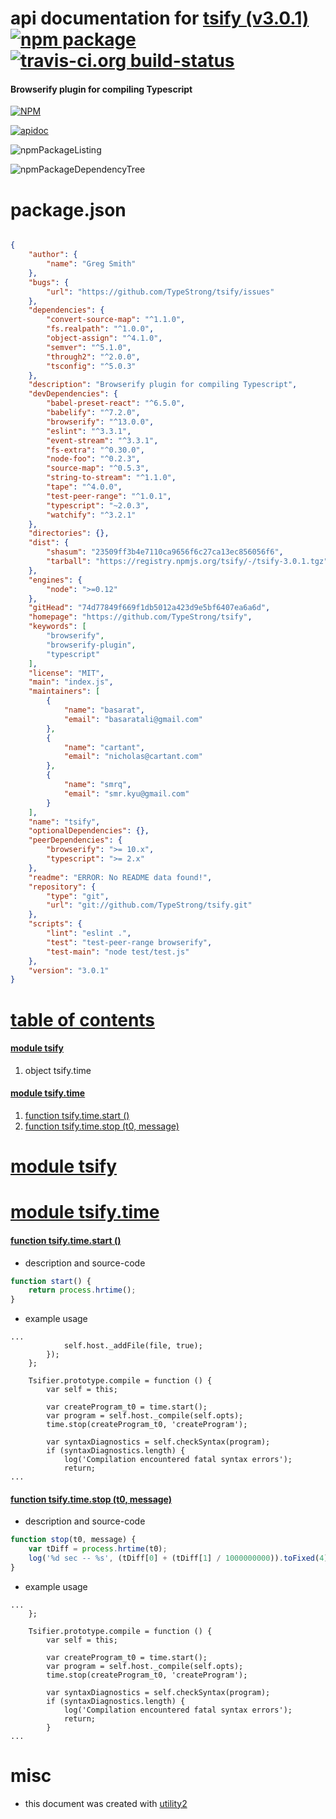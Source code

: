 # api documentation for  [tsify (v3.0.1)](https://github.com/TypeStrong/tsify)  [![npm package](https://img.shields.io/npm/v/npmdoc-tsify.svg?style=flat-square)](https://www.npmjs.org/package/npmdoc-tsify) [![travis-ci.org build-status](https://api.travis-ci.org/npmdoc/node-npmdoc-tsify.svg)](https://travis-ci.org/npmdoc/node-npmdoc-tsify)
#### Browserify plugin for compiling Typescript

[![NPM](https://nodei.co/npm/tsify.png?downloads=true)](https://www.npmjs.com/package/tsify)

[![apidoc](https://npmdoc.github.io/node-npmdoc-tsify/build/screenCapture.buildNpmdoc.browser._2Fhome_2Ftravis_2Fbuild_2Fnpmdoc_2Fnode-npmdoc-tsify_2Ftmp_2Fbuild_2Fapidoc.html.png)](https://npmdoc.github.io/node-npmdoc-tsify/build/apidoc.html)

![npmPackageListing](https://npmdoc.github.io/node-npmdoc-tsify/build/screenCapture.npmPackageListing.svg)

![npmPackageDependencyTree](https://npmdoc.github.io/node-npmdoc-tsify/build/screenCapture.npmPackageDependencyTree.svg)



# package.json

```json

{
    "author": {
        "name": "Greg Smith"
    },
    "bugs": {
        "url": "https://github.com/TypeStrong/tsify/issues"
    },
    "dependencies": {
        "convert-source-map": "^1.1.0",
        "fs.realpath": "^1.0.0",
        "object-assign": "^4.1.0",
        "semver": "^5.1.0",
        "through2": "^2.0.0",
        "tsconfig": "^5.0.3"
    },
    "description": "Browserify plugin for compiling Typescript",
    "devDependencies": {
        "babel-preset-react": "^6.5.0",
        "babelify": "^7.2.0",
        "browserify": "^13.0.0",
        "eslint": "^3.3.1",
        "event-stream": "^3.3.1",
        "fs-extra": "^0.30.0",
        "node-foo": "^0.2.3",
        "source-map": "^0.5.3",
        "string-to-stream": "^1.1.0",
        "tape": "^4.0.0",
        "test-peer-range": "^1.0.1",
        "typescript": "~2.0.3",
        "watchify": "^3.2.1"
    },
    "directories": {},
    "dist": {
        "shasum": "23509ff3b4e7110ca9656f6c27ca13ec856056f6",
        "tarball": "https://registry.npmjs.org/tsify/-/tsify-3.0.1.tgz"
    },
    "engines": {
        "node": ">=0.12"
    },
    "gitHead": "74d77849f669f1db5012a423d9e5bf6407ea6a6d",
    "homepage": "https://github.com/TypeStrong/tsify",
    "keywords": [
        "browserify",
        "browserify-plugin",
        "typescript"
    ],
    "license": "MIT",
    "main": "index.js",
    "maintainers": [
        {
            "name": "basarat",
            "email": "basaratali@gmail.com"
        },
        {
            "name": "cartant",
            "email": "nicholas@cartant.com"
        },
        {
            "name": "smrq",
            "email": "smr.kyu@gmail.com"
        }
    ],
    "name": "tsify",
    "optionalDependencies": {},
    "peerDependencies": {
        "browserify": ">= 10.x",
        "typescript": ">= 2.x"
    },
    "readme": "ERROR: No README data found!",
    "repository": {
        "type": "git",
        "url": "git://github.com/TypeStrong/tsify.git"
    },
    "scripts": {
        "lint": "eslint .",
        "test": "test-peer-range browserify",
        "test-main": "node test/test.js"
    },
    "version": "3.0.1"
}
```



# <a name="apidoc.tableOfContents"></a>[table of contents](#apidoc.tableOfContents)

#### [module tsify](#apidoc.module.tsify)
1.  object <span class="apidocSignatureSpan">tsify.</span>time

#### [module tsify.time](#apidoc.module.tsify.time)
1.  [function <span class="apidocSignatureSpan">tsify.time.</span>start ()](#apidoc.element.tsify.time.start)
1.  [function <span class="apidocSignatureSpan">tsify.time.</span>stop (t0, message)](#apidoc.element.tsify.time.stop)



# <a name="apidoc.module.tsify"></a>[module tsify](#apidoc.module.tsify)



# <a name="apidoc.module.tsify.time"></a>[module tsify.time](#apidoc.module.tsify.time)

#### <a name="apidoc.element.tsify.time.start"></a>[function <span class="apidocSignatureSpan">tsify.time.</span>start ()](#apidoc.element.tsify.time.start)
- description and source-code
```javascript
function start() {
	return process.hrtime();
}
```
- example usage
```shell
...
			self.host._addFile(file, true);
		});
	};

	Tsifier.prototype.compile = function () {
		var self = this;

		var createProgram_t0 = time.start();
		var program = self.host._compile(self.opts);
		time.stop(createProgram_t0, 'createProgram');

		var syntaxDiagnostics = self.checkSyntax(program);
		if (syntaxDiagnostics.length) {
			log('Compilation encountered fatal syntax errors');
			return;
...
```

#### <a name="apidoc.element.tsify.time.stop"></a>[function <span class="apidocSignatureSpan">tsify.time.</span>stop (t0, message)](#apidoc.element.tsify.time.stop)
- description and source-code
```javascript
function stop(t0, message) {
	var tDiff = process.hrtime(t0);
	log('%d sec -- %s', (tDiff[0] + (tDiff[1] / 1000000000)).toFixed(4), message);
}
```
- example usage
```shell
...
	};

	Tsifier.prototype.compile = function () {
		var self = this;

		var createProgram_t0 = time.start();
		var program = self.host._compile(self.opts);
		time.stop(createProgram_t0, 'createProgram');

		var syntaxDiagnostics = self.checkSyntax(program);
		if (syntaxDiagnostics.length) {
			log('Compilation encountered fatal syntax errors');
			return;
		}
...
```



# misc
- this document was created with [utility2](https://github.com/kaizhu256/node-utility2)

